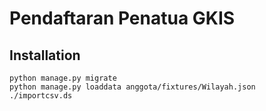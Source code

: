 # Pendaftaran Penatua GKIS

## Installation

    python manage.py migrate
    python manage.py loaddata anggota/fixtures/Wilayah.json
    ./importcsv.ds
    